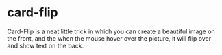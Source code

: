 # card-flip

Card-Flip is a neat little trick in which you can create a beautiful image on the front, and the when the mouse hover over the picture, it will flip over and show text on the back.
